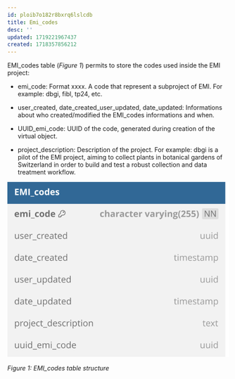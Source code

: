 ```yaml
---
id: ploib7o182r8bxrq6lslcdb
title: Emi_codes
desc: ''
updated: 1719221967437
created: 1718357856212
---
```

EMI_codes table (*Figure 1*) permits to store the codes used inside the EMI project:

- emi_code: Format xxxx. A code that represent a subproject of EMI. For example: dbgi, fibl, tp24, etc.

- user_created, date_created_user_updated, date_updated: Informations about who created/modified the EMI_codes informations and when.

- UUID_emi_code: UUID of the code, generated during creation of the virtual object.

- project_description: Description of the project. For example: dbgi is a pilot of the EMI project, aiming to collect plants in botanical gardens of Switzerland in order to build and test a robust collection and data treatment workflow.

![image import](assets/images_bruelhed/emi_codes.svg)

*Figure 1: EMI_codes table structure*